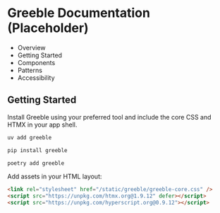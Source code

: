 # Greeble Documentation (Placeholder)

- Overview
- Getting Started
- Components
- Patterns
- Accessibility

## Getting Started

Install Greeble using your preferred tool and include the core CSS and HTMX in your app shell.

```bash
uv add greeble
```

```bash
pip install greeble
```

```bash
poetry add greeble
```

Add assets in your HTML layout:

```html
<link rel="stylesheet" href="/static/greeble/greeble-core.css" />
<script src="https://unpkg.com/htmx.org@1.9.12" defer></script>
<script src="https://unpkg.com/hyperscript.org@0.9.12"></script>
```
